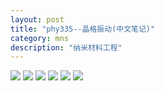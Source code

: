 ```yaml
---
layout: post
title: "phy335--晶格振动(中文笔记)"
category: mns
description: "纳米材料工程"
---
```

![][image-1]
![][image-2]
![][image-3]
![][image-4]
![][image-5]
![][image-6]

[image-1]:	https://cdn-images-1.medium.com/max/800/1*m6n7DQU8y9LqctyQNlI3Fw.jpeg
[image-2]:	https://cdn-images-1.medium.com/max/800/1*olOTM_EBxd4Nzbb60taolg.jpeg
[image-3]:	https://cdn-images-1.medium.com/max/800/1*rMcFo32ShlCf6ZQZ4lTKgw.jpeg
[image-4]:	https://cdn-images-1.medium.com/max/800/1*rosMnPXPFuKeXCT_Q8Brhw.jpeg
[image-5]:	https://cdn-images-1.medium.com/max/800/1*dcTwYj7rsUI4E-rqhEcdlw.png
[image-6]:	https://cdn-images-1.medium.com/max/800/1*jCB_-2z_XwqdwenoV6QsaQ.jpeg